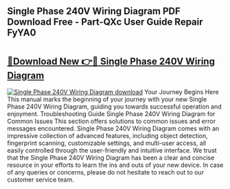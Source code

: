 ## Single Phase 240V Wiring Diagram PDF Download Free - Part-QXc User Guide Repair FyYA0

# <h2><a href="http://dfidwmq.blite.top/?on=Single+Phase+240V+Wiring+Diagram">🔗Download New 👉🔴 Single Phase 240V Wiring Diagram</a></h2>

[![Single Phase 240V Wiring Diagram download](https://i.imgur.com/lujVjoI.png)](http://dfidwmq.blite.top/?on=Single+Phase+240V+Wiring+Diagram)
Your Journey Begins Here This manual marks the beginning of your journey with your new Single Phase 240V Wiring Diagram, guiding you towards successful operation and enjoyment. Troubleshooting Guide Single Phase 240V Wiring Diagram for Common Issues This section offers solutions to common issues and error messages encountered. Single Phase 240V Wiring Diagram comes with an impressive collection of advanced features, including object detection, fingerprint scanning, customizable settings, and multi-user access, all easily controlled through the user-friendly and intuitive interface. We trust that the Single Phase 240V Wiring Diagram has been a clear and concise resource in your efforts to learn the ins and outs of your new device. In case of any queries or concerns, please do not hesitate to reach out to our customer service team.
